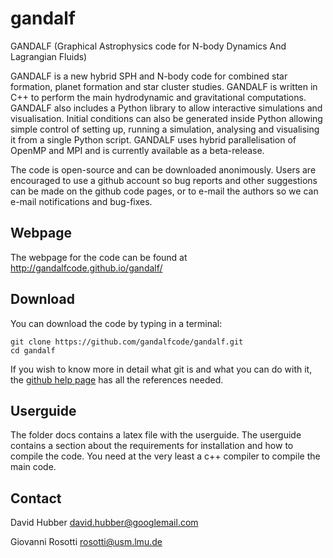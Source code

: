 gandalf
=======

GANDALF (Graphical Astrophysics code for N-body Dynamics And Lagrangian Fluids)



GANDALF is a new hybrid SPH and N-body code for combined star formation, planet formation and star cluster studies.  GANDALF is written in C++ to perform the main hydrodynamic and gravitational computations.  GANDALF also includes a Python library to allow interactive simulations and visualisation.   Initial conditions can also be generated inside Python allowing simple control of setting up, running a simulation, analysing and visualising it from a single Python script.  GANDALF uses hybrid parallelisation of OpenMP and MPI and is currently available as a beta-release.

The code is open-source and can be downloaded anonimously. Users are encouraged to use a github account so bug reports and other suggestions can be made on the github code pages, or to e-mail the authors so we can e-mail notifications and bug-fixes.

Webpage
---------

The webpage for the code can be found at http://gandalfcode.github.io/gandalf/


Download
---------------------

You can download the code by typing in a terminal:

 ```
 git clone https://github.com/gandalfcode/gandalf.git
 cd gandalf
 ```
 
If you wish to know more in detail what git is and what you can do with it, the [github help page](https://help.github.com/articles/set-up-git) has all the references needed.

Userguide
------------
The folder docs contains a latex file with the userguide.  The userguide contains a section about the requirements for installation and how to compile the code. You need at the very least a c++ compiler to compile the main code.

Contact
---------
David Hubber [david.hubber@googlemail.com](mailto:david.hubber@googlemail.com)

Giovanni Rosotti [rosotti@usm.lmu.de](mailto:rosotti@usm.lmu.de)
